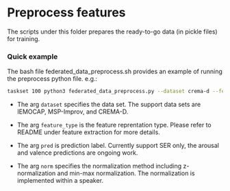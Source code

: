 # Preprocess features
The scripts under this folder prepares the ready-to-go data (in pickle files) for training. 

### Quick example
The bash file federated_data_preprocess.sh provides an example of running the preprocess python file. e.g.:

```sh
taskset 100 python3 federated_data_preprocess.py --dataset crema-d --feature_type apc --pred emotion --norm znorm
```
- The arg `dataset` specifies the data set. The support data sets are IEMOCAP, MSP-Improv, and CREMA-D. 

- The arg `feature_type` is the feature reprentation type. Please refer to README under feature extraction for more details.

- The arg `pred` is prediction label. Currently support SER only, the arousal and valence predictions are ongoing work.

- The arg `norm` specifies the normalization method including z-normalization and min-max normalization. The normalization is implemented within a speaker.
